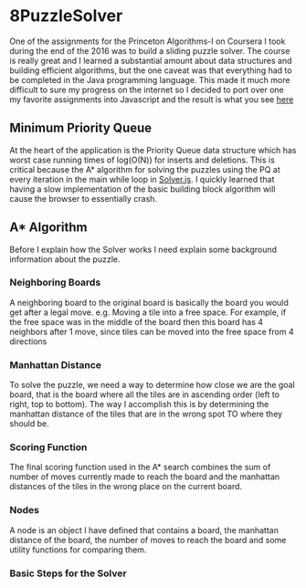 # 8PuzzleSolver
One of the assignments for the Princeton Algorithms-I on Coursera I took during the end of the 2016 was to build a sliding puzzle solver.
The course is really great and I learned a substantial amount about data structures and building efficient algorithms, but the one caveat was that everything had to be completed in the Java programming language. 
This made it much more difficult to sure my progress on the internet so I decided to port over one my favorite assignments into Javascript and the result is what you see [here](https://arashout.github.io/8PuzzleSolver/)

## Minimum Priority Queue
At the heart of the application is the Priority Queue data structure which has worst case running times of log(O(N)) for inserts and deletions.
This is critical because the A* algorithm for solving the puzzles using the PQ at every iteration in the main while loop in [Solver.js](js/Solver.js). I quickly learned that having a slow implementation of the basic building block algorithm will cause the browser to essentially crash.   

## A* Algorithm
Before I explain how the Solver works I need explain some background information about the puzzle.
### Neighboring Boards
A neighboring board to the original board is basically the board you would get after a legal move. e.g. Moving a tile into a free space.
For example, if the free space was in the middle of the board then this board has 4 neighbors after 1 move, since tiles can be moved into the free space from 4 directions
### Manhattan Distance
To solve the puzzle, we need a way to determine how close we are the goal board, that is the board where all the tiles are in ascending order (left to right, top to bottom). The way I accomplish this is by determining the manhattan distance of the tiles that are in the wrong spot TO where they should be.
### Scoring Function
The final scoring function used in the A* search combines the sum of number of moves currently made to reach the board and the manhattan distances of the tiles in the wrong place on the current board.
### Nodes
A node is an object I have defined that contains a board, the manhattan distance of the board, the number of moves to reach the board and some utility functions for comparing them.
### Basic Steps for the Solver
